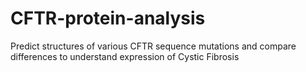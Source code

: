 # CFTR-protein-analysis
Predict structures of various CFTR sequence mutations and compare differences to understand expression of Cystic Fibrosis
